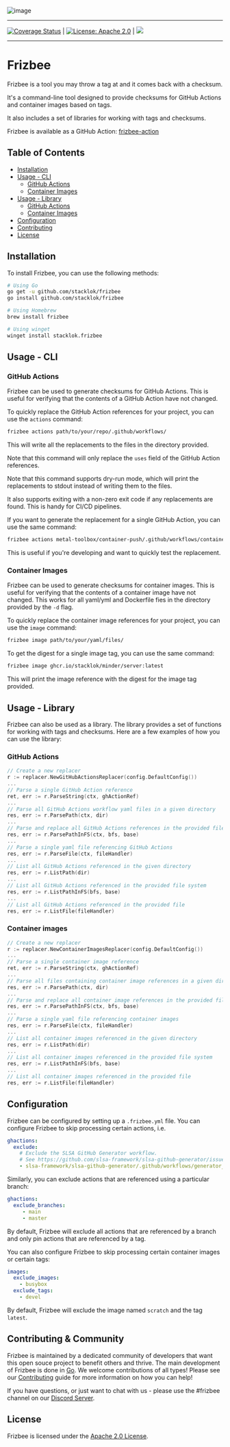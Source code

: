 ![image](https://github.com/stacklok/frizbee/assets/16540482/35034046-d962-475d-b8e2-67b7625f2a60)

---
[![Coverage Status](https://coveralls.io/repos/github/stacklok/frizbee/badge.svg?branch=main)](https://coveralls.io/github/stacklok/frizbee?branch=main) | [![License: Apache 2.0](https://img.shields.io/badge/License-Apache2.0-brightgreen.svg)](https://opensource.org/licenses/Apache-2.0) | [![](https://dcbadge.vercel.app/api/server/RkzVuTp3WK?logo=discord&label=Discord&color=5865&style=flat)](https://discord.gg/RkzVuTp3WK)

---
# Frizbee

Frizbee is a tool you may throw a tag at and it comes back with a checksum.

It's a command-line tool designed to provide checksums for GitHub Actions
and container images based on tags.

It also includes a set of libraries for working with tags and checksums.

Frizbee is available as a GitHub Action: [frizbee-action](https://github.com/marketplace/actions/frizbee-action)

## Table of Contents

- [Installation](#installation)
- [Usage - CLI](#usage---cli)
  - [GitHub Actions](#github-actions)
  - [Container Images](#container-images)
- [Usage - Library](#usage---library)
  - [GitHub Actions](#github-actions)
  - [Container Images](#container-images)
- [Configuration](#configuration)
- [Contributing](#contributing)
- [License](#license)

## Installation

To install Frizbee, you can use the following methods:

```bash
# Using Go
go get -u github.com/stacklok/frizbee
go install github.com/stacklok/frizbee

# Using Homebrew
brew install frizbee

# Using winget
winget install stacklok.frizbee
```

## Usage - CLI

### GitHub Actions

Frizbee can be used to generate checksums for GitHub Actions. This is useful
for verifying that the contents of a GitHub Action have not changed.

To quickly replace the GitHub Action references for your project, you can use
the `actions` command:

```bash
frizbee actions path/to/your/repo/.github/workflows/
```

This will write all the replacements to the files in the directory provided.

Note that this command will only replace the `uses` field of the GitHub Action
references.

Note that this command supports dry-run mode, which will print the replacements
to stdout instead of writing them to the files.

It also supports exiting with a non-zero exit code if any replacements are found. 
This is handy for CI/CD pipelines.

If you want to generate the replacement for a single GitHub Action, you can use the
same command:

```bash
frizbee actions metal-toolbox/container-push/.github/workflows/container-push.yml@main
```

This is useful if you're developing and want to quickly test the replacement.

### Container Images

Frizbee can be used to generate checksums for container images. This is useful
for verifying that the contents of a container image have not changed. This works
for all yaml/yml and Dockerfile fies in the directory provided by the `-d` flag.

To quickly replace the container image references for your project, you can use
the `image` command:

```bash
frizbee image path/to/your/yaml/files/
```

To get the digest for a single image tag, you can use the same command:

```bash
frizbee image ghcr.io/stacklok/minder/server:latest
```

This will print the image reference with the digest for the image tag provided.

## Usage - Library

Frizbee can also be used as a library. The library provides a set of functions
for working with tags and checksums. Here are a few examples of how you can use
the library:

### GitHub Actions

```go
// Create a new replacer
r := replacer.NewGitHubActionsReplacer(config.DefaultConfig())
...
// Parse a single GitHub Action reference
ret, err := r.ParseString(ctx, ghActionRef)
...
// Parse all GitHub Actions workflow yaml files in a given directory
res, err := r.ParsePath(ctx, dir)
...
// Parse and replace all GitHub Actions references in the provided file system
res, err := r.ParsePathInFS(ctx, bfs, base)
...
// Parse a single yaml file referencing GitHub Actions
res, err := r.ParseFile(ctx, fileHandler)
...
// List all GitHub Actions referenced in the given directory
res, err := r.ListPath(dir)
...
// List all GitHub Actions referenced in the provided file system
res, err := r.ListPathInFS(bfs, base)
...
// List all GitHub Actions referenced in the provided file
res, err := r.ListFile(fileHandler)
```

### Container images 

```go
// Create a new replacer
r := replacer.NewContainerImagesReplacer(config.DefaultConfig())
...
// Parse a single container image reference
ret, err := r.ParseString(ctx, ghActionRef)
...
// Parse all files containing container image references in a given directory
res, err := r.ParsePath(ctx, dir)
...
// Parse and replace all container image references in the provided file system
res, err := r.ParsePathInFS(ctx, bfs, base)
...
// Parse a single yaml file referencing container images
res, err := r.ParseFile(ctx, fileHandler)
...
// List all container images referenced in the given directory
res, err := r.ListPath(dir)
...
// List all container images referenced in the provided file system
res, err := r.ListPathInFS(bfs, base)
...
// List all container images referenced in the provided file
res, err := r.ListFile(fileHandler)
```

## Configuration

Frizbee can be configured by setting up a `.frizbee.yml` file. 
You can configure Frizbee to skip processing certain actions, i.e.

```yml
ghactions:
  exclude:
    # Exclude the SLSA GitHub Generator workflow.
    # See https://github.com/slsa-framework/slsa-github-generator/issues/2993
    - slsa-framework/slsa-github-generator/.github/workflows/generator_generic_slsa3.yml

```

Similarly, you can exclude actions that are referenced using a particular branch:
```yml
ghactions:
  exclude_branches:
     - main
     - master
```
By default, Frizbee will exclude all actions that are referenced by a branch and only pin actions that are referenced by a tag.

You can also configure Frizbee to skip processing certain container images or certain tags:
```yml
images:
  exclude_images:
    - busybox
  exclude_tags:
    - devel
```
By default, Frizbee will exclude the image named `scratch` and the tag `latest`.

## Contributing & Community

Frizbee is maintained by a dedicated community of developers that want this open souce project to benefit others and thrive. The main development of Frizbee is done in [Go](https://go.dev/). We welcome contributions of all types! Please see our [Contributing](./CONTRIBUTING.md) guide for more information on how you can help!

If you have questions, or just want to chat with us - please use the #frizbee channel on our [Discord Server](https://discord.gg/stacklok).

## License

Frizbee is licensed under the [Apache 2.0 License](./LICENSE).
